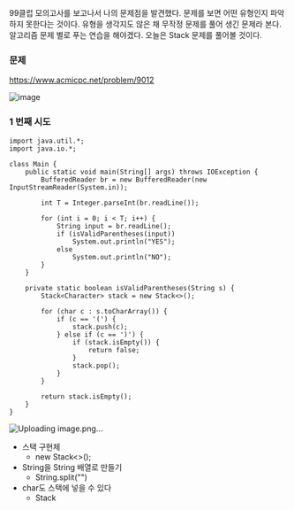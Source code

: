 99클럽 모의고사를 보고나서 나의 문제점을 발견했다. 문제를 보면 어떤 유형인지 파악하지 못한다는 것이다. 유형을 생각지도 않은 채 무작정 문제를 풀어 생긴 문제라 본다. 알고리즘 문제 별로 푸는 연습을 해야겠다. 오늘은 Stack 문제를 풀어볼 것이다.

### **문제**         

https://www.acmicpc.net/problem/9012

![image](https://github.com/sunwon12/Today-I-Learn/assets/92251131/6eb87857-32a3-4147-b44e-195ef792779e)

### **1 번째 시도**   

```
import java.util.*;
import java.io.*;

class Main {
    public static void main(String[] args) throws IOException {
        BufferedReader br = new BufferedReader(new InputStreamReader(System.in));

        int T = Integer.parseInt(br.readLine());

        for (int i = 0; i < T; i++) {
            String input = br.readLine();
            if (isValidParentheses(input))
                System.out.println("YES");
            else
                System.out.println("NO");
        }
    }

    private static boolean isValidParentheses(String s) {
        Stack<Character> stack = new Stack<>();

        for (char c : s.toCharArray()) {
            if (c == '(') {
                stack.push(c);
            } else if (c == ')') {
                if (stack.isEmpty()) {
                    return false;  
                }
                stack.pop(); 
            }
        }

        return stack.isEmpty();  
    }
}
```

![Uploading image.png…]()

-   스택 구현체  
    -   new Stack<>();
-   String을 String 배열로 만들기 
    -   String.split("")
-   char도 스택에 넣을 수 있다
    -   Stack<Character>
